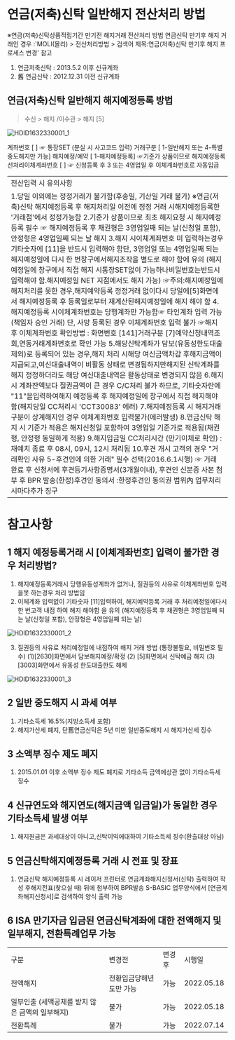 # 연금(저축)신탁 일반해지 전산처리 방법
※연금(저축)신탁상품적립기간 만기전 해지거래 전산처리 방법
연금신탁 만기후 해지 거래인 경우 :'MOLI(몰리) > 전산처리방법 > 검색어 제목:연금(저축)신탁 만기후 해지 프로세스 변경' 참고
1. 연금저축신탁 : 2013.5.2 이후 신규계좌
2. 舊 연금신탁 : 2012.12.31 이전 신규계좌
## 연금(저축)신탁 일반해지 해지예정등록 방법
> 수신 > 해지 /이수관 > 해지 [5]

![HDID1632330001_1](HDID1632330001_1.jpg)

계좌번호 [ ] ☞ 통장SET (분실 시 사고코드 입력)
거래구분 [ 1-일반해지 또는 4-특별중도해지만 가능]
해지예정/예약
[ 1-해지예정등록] ☞기준가 상품이므로 해지예정등록 선처리이체계좌번호 [ ] ☞ 신청등록 후 3 또는 4영업일 후 이체계좌번호로 자동입금

<table><tbody><tr>
<td>
전산입력 시 유의사항</td></tr><tr>
<td>1.당일 이외에는 정정거래가 불가함(후송일, 기산일 거래 불가)
※연금(저축)신탁 해지예정등록 후 해지처리일 이전에 정정 거래 시해지예정등록한 '거래점'에서 정정가능함
2.기준가 상품이므로 최초 해지요청 시 해지예정등록 필수
☞ 해지예정등록 후 채권형은 3영업일째 되는 날(신청일 포함), 안정형은 4영업일째 되는 날 해지
3.해지 시이체계좌번호 미 입력하는경우기타숫자에 [11]을 반드시 입력해야 함단, 3영업일 또는 4영업일째 되는 해지예정일에 다시 한 번창구에서해지조작을 별도로 해야 함에 유의
(해지예정일에 창구에서 직접 해지 시통장SET없이 가능하나비밀번호는반드시입력해야 함.해지예정일 NET 지점에서도 해지 가능)
☞주의:해지예정일에 해지처리를 못한 경우,해지예약등록 정정거래 없이다시 당일에[5]화면에서 해지예정등록 후
등록일로부터 재계산된해지예정일에 해지 해야 함
4.해지예정등록 시이체계좌번호는 당행계좌만 가능함☞ 타인계좌 입력 가능(책임자 승인 거래) 단, 사망 등록된 경우 이체계좌번호 입력 불가
☞해지 후 이체계좌번호 확인방법 : 화면번호 [141]거래구분 [7]예약신청내역조회,연동거래계좌번호로 확인 가능
5.해당신탁계좌가 담보(유동성한도대출 제외)로 등록되어 있는 경우,해지 처리 시해당 여신금액차감 후해지금액이 지급되고,여신대출내역이 비활동 상태로 변경됨하지만해지된 신탁계좌를 해지 정정하더라도 해당 여신대출내역은 활동상태로 변경되지 않음
6.해지 시 계좌잔액보다 질권금액이 큰 경우 C/C처리 불가 하므로, 기타숫자란에 "11"을입력하여해지 예정등록 후 해지예정일에 창구에서 직접 해지해야 함(해지당일 CC처리시 'CCT30083' 에러)
7.해지예정등록 시 해지거래구분이 상계해지인 경우 이체계좌번호 입력불가(에러발생)
8.연금신탁 해지 시 기준가 적용은 해지신청일 포함하여 3영업일 기준가로 적용됨(채권형, 안정형 동일하게 적용)
9.해지입금일 CC처리시간 (만기이체로 확인) : 재예치 종료 후 08시, 09시, 12시 처리됨
10.후견 개시 고객의 경우 "거래확인 사유 5-후견인에 의한 거래" 필수 선택(2016.6.1시행)
☞ 거래 완료 후 신청서에 후견등기사항증명서(3개월이내), 후견인 신분증 사본 첨부 후 BPR 발송(한정)후견인 동의서 :한정후견인 동의권 범위內 업무처리 시마다추가 징구</td></tr></tbody>
</table>


# 참고사항
## 1 해지 예정등록거래 시 [이체계좌번호] 입력이 불가한 경우 처리방법?
1. 해지예정등록거래시 당행유동성계좌가 없거나, 질권등의 사유로 이체계좌번호 입력을못 하는경우 처리 방법임
2. 이체계좌 입력없이 기타숫자 [11]입력하여, 해지예약등록 거래 후 처리예정일에다시 한 번고객 내점 하여 해지 해야함 을 유의
(해지예정등록 후 채권형은 3영업일째 되는 날(신청일 포함), 안정형은 4영업일째 되는 날)

![HDID1632330001_2](HDID1632330001_2.jpg)

3. 질권등의 사유로 처리예정일에 내점하여 해지 거래 방법 (통장불필요, 비밀번호 필수)
(1)[2630]화면에서 담보해지예정/확정
(2) [5]화면에서 신탁예금 해지
(3)[3003]화면에서 유동성 한도대출한도 해제

![HDID1632330001_3](HDID1632330001_3.jpg)

## 2 일반 중도해지 시 과세 여부
1. 기타소득세 16.5%(지방소득세 포함)
2. 해지가산세 폐지, 단舊연금신탁은 5년 미만 일반중도해지 시 해지가산세 징수
## 3 소액부 징수 제도 폐지
1. 2015.01.01 이후 소액부 징수 제도 폐지로 기타소득 금액에상관 없이 기타소득세 징수
## 4 신규연도와 해지연도(해지금액 입금일)가 동일한 경우 기타소득세 발생 여부
1. 해지원금은 과세대상이 아니고,신탁이익에대하여 기타소득세 징수(환출대상 아님)
## 5 연금신탁해지예정등록 거래 시 전표 및 장표
1. 연금신탁 해지예정등록 시 레이저 프린터로 연금계좌해지신청서(신탁) 출력하여 작성 후해지전표(찾으실 때) 뒤에 첨부하여 BPR발송
S-BASIC 업무양식에서 [연금계좌해지신청서]로 검색하여 양식 출력 가능
## 6 ISA 만기자금 입금된 연금신탁계좌에 대한 전액해지 및 일부해지, 전환특례업무 가능

<table><tbody><tr>
<td>
구분</td>
<td>
변경전</td>
<td>
변경후</td>
<td>
시행일</td></tr><tr>
<td>
전액해지</td>
<td>
전환입금당해년도만 가능</td>
<td>
가능</td>
<td>
2022.05.18</td></tr><tr>
<td>일부인출
(세액공제를 받지 않은 금액의 일부해지)</td>
<td>
불가</td>
<td>
가능</td>
<td>
2022.05.18</td></tr><tr>
<td>
전환특례</td>
<td>
불가</td>
<td>
가능</td>
<td>
2022.07.14</td></tr></tbody>
</table>


